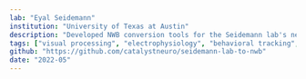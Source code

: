 ```yaml
---
lab: "Eyal Seidemann"
institution: "University of Texas at Austin"
description: "Developed NWB conversion tools for the Seidemann lab's neuroscience datasets. The conversion pipeline includes custom behavioral interfaces and supports multiple experimental paradigms. The tools provide both command-line and programmatic conversion workflows, with comprehensive metadata handling through YAML configuration files."
tags: ["visual processing", "electrophysiology", "behavioral tracking", "neural computation"]
github: "https://github.com/catalystneuro/seidemann-lab-to-nwb"
date: "2022-05"
---
```

